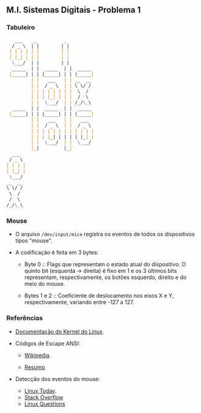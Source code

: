 ## M.I. Sistemas Digitais - Problema 1

### Tabuleiro

<!-- prettier-ignore-start -->
```markdown
   ___    _          _        
  / _ \  | |        | |       
 | | | | | |        | |       
 | |_| | | |        | |       
  \___/  | |        | |       
  _____  | |  _____  | |  _____  
 |_____| | | |_____| | | |_____| 
         | |   ___   | | __  __
         | |  / _ \  | | \ \/ /
         | | | | | | | |  \  / 
         | | | |_| | | |  /  \ 
         | |  \___/  | | /_/\_\
  _____  | |  _____  | |  _____  
 |_____| | | |_____| | | |_____| 
         | |   ___   | |   ___  
         | |  / _ \  | |  / _ \ 
         | | | | | | | | | | | |
         | | | |_| | | | | |_| |
         | |  \___/  | |  \___/ 
         |_|         |_|        
  ___  
 / _ \ 
| | | |
| |_| |
 \___/ 
__  __ 
\ \/ / 
 \  /  
 /  \  
/_/\_\ 
```
<!-- prettier-ignore-end -->

### Mouse

- O arquivo `/dev/input/mice` registra os eventos de todos os dispositivos tipos "mouse".

- A codificação é feita em 3 bytes:

  - Byte 0 :: Flags que representam o estado atual do dispositivo. O quinto bit (esquerda → direita) é
    fixo em 1 e os 3 últimos bits representam, respectivamente, os botões esquerdo, direito e do meio
    do mouse.

  - Bytes 1 e 2 :: Coeficiente de deslocamento nos eixos X e Y, respectivamente, variando entre -127 a 127.

### Referências

- [Documentação do Kernel do Linux][linux-kernel-docs].

- Códigos de Escape ANSI:

  - [Wikipedia][ansi-escape-code-wiki].

  - [Resumo][ansi-escape-code-gist]

- Detecção dos eventos do mouse:

  - [Linux Today][mouse-linux-today].
  - [Stack Overflow][mouse-stack-overflow]
  - [Linux Questions][mouse-linux-questions]

<!-- prettier-ignore-start -->

<!-- NOTE: Links... -->

[linux-kernel-docs]: https://www.kernel.org/doc/html/v4.12/index.html

[ansi-escape-code-wiki]: https://en.wikipedia.org/wiki/ANSI_escape_code
[ansi-escape-code-gist]: https://gist.github.com/fnky/458719343aabd01cfb17a3a4f7296797

[mouse-linux-today]: https://www.linuxtoday.com/blog/linux-mouse-drivers/
[mouse-stack-overflow]: https://stackoverflow.com/questions/20595716/control-mouse-by-writing-to-dev-input-mice
[mouse-linux-questions]: https://www.linuxquestions.org/questions/linux-hardware-18/reading-mouse-movement-451908/

<!-- prettier-ignore-end -->